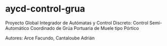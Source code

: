# aycd-control-grua
Proyecto Global Integrador de Autómatas y Control Discreto:
Control Semi-Automático Coordinado de Grúa Portuaria de Muele tipo Pórtico

Autores: Arce Facundo, Cantaloube Adrián
